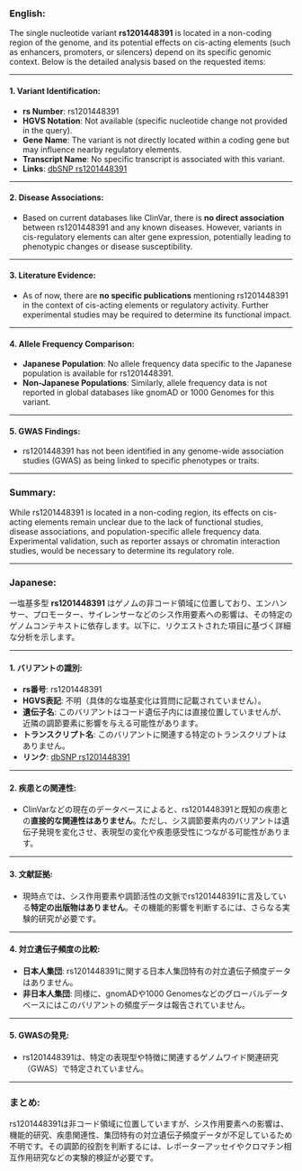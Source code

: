 ### English:
The single nucleotide variant **rs1201448391** is located in a non-coding region of the genome, and its potential effects on cis-acting elements (such as enhancers, promoters, or silencers) depend on its specific genomic context. Below is the detailed analysis based on the requested items:

---

#### 1. **Variant Identification**:
- **rs Number**: rs1201448391
- **HGVS Notation**: Not available (specific nucleotide change not provided in the query).
- **Gene Name**: The variant is not directly located within a coding gene but may influence nearby regulatory elements.
- **Transcript Name**: No specific transcript is associated with this variant.
- **Links**: [dbSNP rs1201448391](https://www.ncbi.nlm.nih.gov/snp/rs1201448391)

---

#### 2. **Disease Associations**:
- Based on current databases like ClinVar, there is **no direct association** between rs1201448391 and any known diseases. However, variants in cis-regulatory elements can alter gene expression, potentially leading to phenotypic changes or disease susceptibility.

---

#### 3. **Literature Evidence**:
- As of now, there are **no specific publications** mentioning rs1201448391 in the context of cis-acting elements or regulatory activity. Further experimental studies may be required to determine its functional impact.

---

#### 4. **Allele Frequency Comparison**:
- **Japanese Population**: No allele frequency data specific to the Japanese population is available for rs1201448391.
- **Non-Japanese Populations**: Similarly, allele frequency data is not reported in global databases like gnomAD or 1000 Genomes for this variant.

---

#### 5. **GWAS Findings**:
- rs1201448391 has not been identified in any genome-wide association studies (GWAS) as being linked to specific phenotypes or traits.

---

### Summary:
While rs1201448391 is located in a non-coding region, its effects on cis-acting elements remain unclear due to the lack of functional studies, disease associations, and population-specific allele frequency data. Experimental validation, such as reporter assays or chromatin interaction studies, would be necessary to determine its regulatory role.

---

### Japanese:
一塩基多型 **rs1201448391** はゲノムの非コード領域に位置しており、エンハンサー、プロモーター、サイレンサーなどのシス作用要素への影響は、その特定のゲノムコンテキストに依存します。以下に、リクエストされた項目に基づく詳細な分析を示します。

---

#### 1. **バリアントの識別**:
- **rs番号**: rs1201448391
- **HGVS表記**: 不明（具体的な塩基変化は質問に記載されていません）。
- **遺伝子名**: このバリアントはコード遺伝子内には直接位置していませんが、近隣の調節要素に影響を与える可能性があります。
- **トランスクリプト名**: このバリアントに関連する特定のトランスクリプトはありません。
- **リンク**: [dbSNP rs1201448391](https://www.ncbi.nlm.nih.gov/snp/rs1201448391)

---

#### 2. **疾患との関連性**:
- ClinVarなどの現在のデータベースによると、rs1201448391と既知の疾患との**直接的な関連性はありません**。ただし、シス調節要素内のバリアントは遺伝子発現を変化させ、表現型の変化や疾患感受性につながる可能性があります。

---

#### 3. **文献証拠**:
- 現時点では、シス作用要素や調節活性の文脈でrs1201448391に言及している**特定の出版物はありません**。その機能的影響を判断するには、さらなる実験的研究が必要です。

---

#### 4. **対立遺伝子頻度の比較**:
- **日本人集団**: rs1201448391に関する日本人集団特有の対立遺伝子頻度データはありません。
- **非日本人集団**: 同様に、gnomADや1000 Genomesなどのグローバルデータベースにはこのバリアントの頻度データは報告されていません。

---

#### 5. **GWASの発見**:
- rs1201448391は、特定の表現型や特徴に関連するゲノムワイド関連研究（GWAS）で特定されていません。

---

### まとめ:
rs1201448391は非コード領域に位置していますが、シス作用要素への影響は、機能的研究、疾患関連性、集団特有の対立遺伝子頻度データが不足しているため不明です。その調節的役割を判断するには、レポーターアッセイやクロマチン相互作用研究などの実験的検証が必要です。


